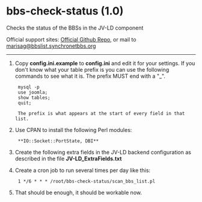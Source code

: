 # bbs-check-status (1.0)
Checks the status of the BBSs in the JV-LD component

Official support sites: [Official Github Repo](https://github.com/fstltna/bbs-check-status), or mail to marisag@bbslist.synchronetbbs.org

***

1. Copy **config.ini.example** to **config.ini** and edit it for your settings. If you don't know what your table prefix is you can use the following commands to see what it is. The prefix MUST end with a "_".

        mysql -p
        use joomla;
        show tables;
        quit;

        The prefix is what appears at the start of every field in that list.

2. Use CPAN to install the following Perl modules:

        **IO::Socket::PortState, DBI**

3. Create the following extra fields in the JV-LD backend configuration as described in the file **JV-LD_ExtraFields.txt**
4. Create a cron job to run several times per day like this:

        1 */6 * * * /root/bbs-check-status/scan_bbs_list.pl

5. That should be enough, it should be workable now.

